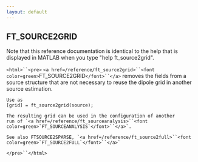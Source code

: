 ```yaml
---
layout: default
---
```


##  FT_SOURCE2GRID

Note that this reference documentation is identical to the help that is displayed in MATLAB when you type "help ft_source2grid".

`<html>``<pre>`
    `<a href=/reference/ft_source2grid>``<font color=green>`FT_SOURCE2GRID`</font>``</a>` removes the fields from a source structure that are
    not necessary to reuse the dipole grid in another source estimation.
 
    Use as
    [grid] = ft_source2grid(source);
 
    The resulting grid can be used in the configuration of another
    run of `<a href=/reference/ft_sourceanalysis>``<font color=green>`FT_SOURCEANALYSIS`</font>``</a>`.
 
    See also FTSOURCE2SPARSE, `<a href=/reference/ft_source2full>``<font color=green>`FT_SOURCE2FULL`</font>``</a>`
`</pre>``</html>`

